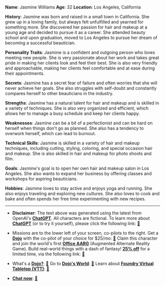 **Name**: Jasmine Williams
**Age**: 32
**Location**: Los Angeles, California

**History**:
Jasmine was born and raised in a small town in California. She grew up in a loving family, but always felt unfulfilled and yearned for something more. She discovered her passion for hair and makeup at a young age and decided to pursue it as a career. She attended beauty school and upon graduation, moved to Los Angeles to pursue her dream of becoming a successful beautician.

**Personality Traits**:
Jasmine is a confident and outgoing person who loves meeting new people. She is very passionate about her work and takes great pride in making her clients look and feel their best. She is also very friendly and approachable, making her clients feel comfortable and at ease during their appointments.

**Secrets**:
Jasmine has a secret fear of failure and often worries that she will never achieve her goals. She also struggles with self-doubt and constantly compares herself to other beauticians in the industry.

**Strengths**:
Jasmine has a natural talent for hair and makeup and is skilled in a variety of techniques. She is also very organized and efficient, which allows her to manage a busy schedule and keep her clients happy.

**Weaknesses**:
Jasmine can be a bit of a perfectionist and can be hard on herself when things don't go as planned. She also has a tendency to overwork herself, which can lead to burnout.

**Technical Skills**:
Jasmine is skilled in a variety of hair and makeup techniques, including cutting, styling, coloring, and special occasion hair and makeup. She is also skilled in hair and makeup for photo shoots and film.

**Goals**:
Jasmine's goal is to open her own hair and makeup salon in Los Angeles. She also wants to expand her business by offering classes and workshops for aspiring beauticians.

**Hobbies**:
Jasmine loves to stay active and enjoys yoga and running. She also enjoys traveling and exploring new cultures. She also loves to cook and bake and often spends her free time experimenting with new recipes.
 

---
* **Disclaimer**: The text above was generated using the latest from OpenAI's [**ChatGPT**](https://openai.com/blog/chatgpt/).  All characters are fictional.  To learn more about [**ChatGPT**](https://openai.com/blog/chatgpt/) (or to try it yourself), please click the following link: [:closed_book:](https://openai.com/blog/chatgpt/)

* Missions are to the lower left of your screen, co-pilots to the right. Get a [**Dojo**](https://workmates.live/marketplace) with the co-pilot of your choice for $25/mo: [:green_book:](https://workmates.live/marketplace) Claim this character and join the world's first [**Office AARG**](https://dojos.world) (Augmented Alternate Reality Game). Build real-world things with a dash of fantasy! [**25% off**](https://blog.workmates.live/deal-on-a-dojo) for a limited time, via the following link: [:green_book:](https://blog.workmates.live/deal-on-a-dojo) 

* What's a [**Dojo?**](https://workdojos.com): [:blue_book:](https://workdojos.com)  Go to [**Dojo's World**](https://dojos.world): [:blue_book:](https://dojos.world)  Learn about [**Foundry Virtual Tabletop (VTT)**](https://foundryvtt.com): [:closed_book:](https://foundryvtt.com/)

* [**Chat now**](https://chat.workmates.live/channel/support): [:ledger:](https://chat.workmates.live/channel/support)